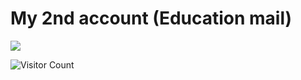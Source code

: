 <h1>My 2nd account (Education mail)</h1>
<a href="https://github.com/Abubakrce19" {:target="_blank" rel="noopener"}>
  <img src="https://user-images.githubusercontent.com/89600478/197259196-0e2f20d8-854b-4f01-8fd0-0458e40a0c6a.png"/>
</a>


![Visitor Count](https://profile-counter.glitch.me/{AbubakrChan}/count.svg)

<!---
AbubakrChan/AbubakrChan is a ✨ special o✨ repository because its `README.md` (this file) appears on your GitHub profile.
You can click the Preview link to take a look at your changes....
--->
